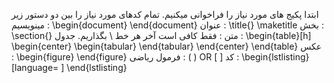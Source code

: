 ابتدا پکیج های مورد نیاز را فراخوانی میکنیم.
تمام کدهای مورد نیاز را بین دو دستور زیر مینویسیم :
\begin{document}
\end{document} 
عنوان : 
\title{}
\maketitle
بخش :
\section{}
متن :
فقط کافی است آخر هر خط \\ بگذاریم.
جدول :
\begin{table}[h]
    \begin{center}
     \begin{tabular}
      \end{tabular}
     \end{center}
\end{table}
عکس :
\begin{figure}
\end{figure}
فرمول ریاضی :
\(     \)  OR \[     \]
کد :
\begin{lstlisting}[language=  ]
\end{lstlisting}
